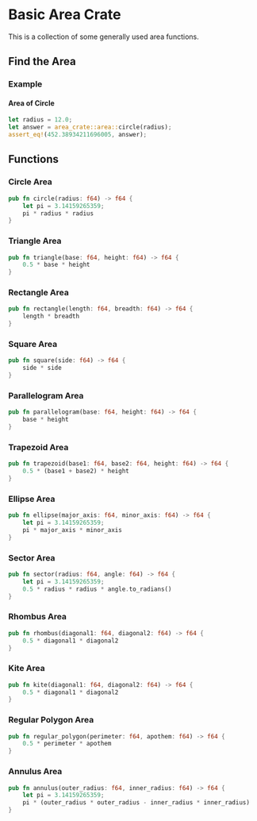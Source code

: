 # Basic Area Crate

This is a collection of some generally used area functions.

## Find the Area

### Example

#### Area of Circle
```rust
let radius = 12.0;
let answer = area_crate::area::circle(radius);
assert_eq!(452.38934211696005, answer);
```

## Functions

### Circle Area
```rust
pub fn circle(radius: f64) -> f64 {
    let pi = 3.14159265359;
    pi * radius * radius
}
```

### Triangle Area
```rust
pub fn triangle(base: f64, height: f64) -> f64 {
    0.5 * base * height
}
```

### Rectangle Area
```rust
pub fn rectangle(length: f64, breadth: f64) -> f64 {
    length * breadth
}
```

### Square Area
```rust
pub fn square(side: f64) -> f64 {
    side * side
}
```

### Parallelogram Area
```rust
pub fn parallelogram(base: f64, height: f64) -> f64 {
    base * height
}
```

### Trapezoid Area
```rust
pub fn trapezoid(base1: f64, base2: f64, height: f64) -> f64 {
    0.5 * (base1 + base2) * height
}
```

### Ellipse Area
```rust
pub fn ellipse(major_axis: f64, minor_axis: f64) -> f64 {
    let pi = 3.14159265359;
    pi * major_axis * minor_axis
}
```

### Sector Area
```rust
pub fn sector(radius: f64, angle: f64) -> f64 {
    let pi = 3.14159265359;
    0.5 * radius * radius * angle.to_radians()
}
```

### Rhombus Area
```rust
pub fn rhombus(diagonal1: f64, diagonal2: f64) -> f64 {
    0.5 * diagonal1 * diagonal2
}
```

### Kite Area
```rust
pub fn kite(diagonal1: f64, diagonal2: f64) -> f64 {
    0.5 * diagonal1 * diagonal2
}
```

### Regular Polygon Area
```rust
pub fn regular_polygon(perimeter: f64, apothem: f64) -> f64 {
    0.5 * perimeter * apothem
}
```

### Annulus Area
```rust
pub fn annulus(outer_radius: f64, inner_radius: f64) -> f64 {
    let pi = 3.14159265359;
    pi * (outer_radius * outer_radius - inner_radius * inner_radius)
}
```